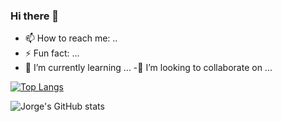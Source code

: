 ### Hi there 👋


- 📫 How to reach me: ..
- ⚡ Fun fact: ...
- 🌱 I’m currently learning ...
-👯 I’m looking to collaborate on ...

[![Top Langs](https://github-readme-stats.vercel.app/api/top-langs/?username=jorge1772)](https://github.com/anuraghazra/github-readme-stats)


![Jorge's GitHub stats](https://github-readme-stats.vercel.app/api?username=jorge1772&count_private=true&show_icons=true&theme=radical)


<!--// **Jorge1772/jorge1772** is a ✨ _special_ ✨ repository because its `README.md` (this file) appears on your GitHub profile.
- 🔭 I’m currently working on ...
- 🌱 I’m currently learning ...
- 👯 I’m looking to collaborate on ...
- 🤔 I’m looking for help with ...
- 💬 Ask me about ...
- 📫 How to reach me: ..
- ⚡ Fun fact: ... -->

